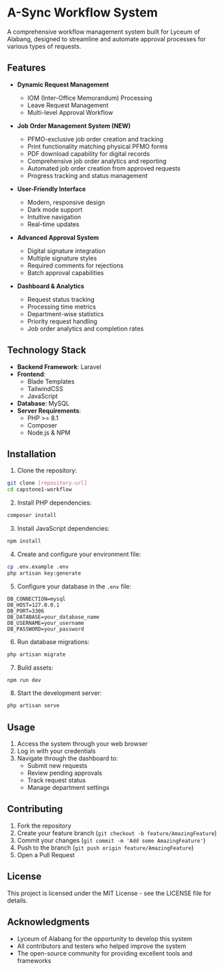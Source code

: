 # A-Sync Workflow System

A comprehensive workflow management system built for Lyceum of Alabang, designed to streamline and automate approval processes for various types of requests.

## Features

-   **Dynamic Request Management**

    -   IOM (Inter-Office Memorandum) Processing
    -   Leave Request Management
    -   Multi-level Approval Workflow

-   **Job Order Management System (NEW)**

    -   PFMO-exclusive job order creation and tracking
    -   Print functionality matching physical PFMO forms
    -   PDF download capability for digital records
    -   Comprehensive job order analytics and reporting
    -   Automated job order creation from approved requests
    -   Progress tracking and status management

-   **User-Friendly Interface**

    -   Modern, responsive design
    -   Dark mode support
    -   Intuitive navigation
    -   Real-time updates

-   **Advanced Approval System**

    -   Digital signature integration
    -   Multiple signature styles
    -   Required comments for rejections
    -   Batch approval capabilities

-   **Dashboard & Analytics**
    -   Request status tracking
    -   Processing time metrics
    -   Department-wise statistics
    -   Priority request handling
    -   Job order analytics and completion rates

## Technology Stack

-   **Backend Framework**: Laravel
-   **Frontend**:
    -   Blade Templates
    -   TailwindCSS
    -   JavaScript
-   **Database**: MySQL
-   **Server Requirements**:
    -   PHP >= 8.1
    -   Composer
    -   Node.js & NPM

## Installation

1. Clone the repository:

```bash
git clone [repository-url]
cd capstone1-workflow
```

2. Install PHP dependencies:

```bash
composer install
```

3. Install JavaScript dependencies:

```bash
npm install
```

4. Create and configure your environment file:

```bash
cp .env.example .env
php artisan key:generate
```

5. Configure your database in the `.env` file:

```env
DB_CONNECTION=mysql
DB_HOST=127.0.0.1
DB_PORT=3306
DB_DATABASE=your_database_name
DB_USERNAME=your_username
DB_PASSWORD=your_password
```

6. Run database migrations:

```bash
php artisan migrate
```

7. Build assets:

```bash
npm run dev
```

8. Start the development server:

```bash
php artisan serve
```

## Usage

1. Access the system through your web browser
2. Log in with your credentials
3. Navigate through the dashboard to:
    - Submit new requests
    - Review pending approvals
    - Track request status
    - Manage department settings

## Contributing

1. Fork the repository
2. Create your feature branch (`git checkout -b feature/AmazingFeature`)
3. Commit your changes (`git commit -m 'Add some AmazingFeature'`)
4. Push to the branch (`git push origin feature/AmazingFeature`)
5. Open a Pull Request

## License

This project is licensed under the MIT License - see the LICENSE file for details.

## Acknowledgments

-   Lyceum of Alabang for the opportunity to develop this system
-   All contributors and testers who helped improve the system
-   The open-source community for providing excellent tools and frameworks
